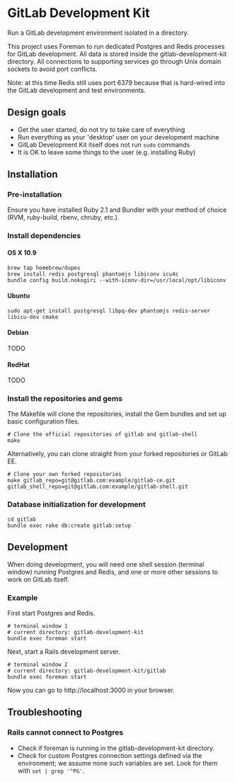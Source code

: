 # GitLab Development Kit

Run a GitLab development environment isolated in a directory.

This project uses Foreman to run dedicated Postgres and Redis processes for
GitLab development. All data is stored inside the gitlab-development-kit
directory. All connections to supporting services go through Unix domain
sockets to avoid port conflicts.

Note: at this time Redis still uses port 6379 because that is hard-wired into
the GitLab development and test environments.

## Design goals

- Get the user started, do not try to take care of everything
- Run everything as your 'desktop' user on your development machine
- GitLab Development Kit itself does not run `sudo` commands
- It is OK to leave some things to the user (e.g. installing Ruby)

## Installation

### Pre-installation

Ensure you have installed Ruby 2.1 and Bundler with your method of choice (RVM, ruby-build, rbenv, chruby, etc.).

### Install dependencies

#### OS X 10.9

```
brew tap homebrew/dupes
brew install redis postgresql phantomjs libiconv icu4c
bundle config build.nokogiri --with-iconv-dir=/usr/local/opt/libiconv
```

#### Ubuntu

```
sudo apt-get install postgresql libpq-dev phantomjs redis-server libicu-dev cmake
```

#### Debian

TODO

#### RedHat

TODO

### Install the repositories and gems

The Makefile will clone the repositories, install the Gem bundles and set up
basic configuration files.

```
# Clone the official repositories of gitlab and gitlab-shell
make
```

Alternatively, you can clone straight from your forked repositories or GitLab EE.

```
# Clone your own forked repositories
make gitlab_repo=git@gitlab.com:example/gitlab-ce.git gitlab_shell_repo=git@gitlab.com:example/gitlab-shell.git
```

### Database initialization for development

```
cd gitlab
bundle exec rake db:create gitlab:setup
```

## Development

When doing development, you will need one shell session (terminal window)
running Postgres and Redis, and one or more other sessions to work on GitLab
itself.

### Example

First start Postgres and Redis.

```
# terminal window 1
# current directory: gitlab-development-kit
bundle exec foreman start
```

Next, start a Rails development server.

```
# terminal window 2
# current directory: gitlab-development-kit/gitlab
bundle exec foreman start
```

Now you can go to http://localhost:3000 in your browser.

## Troubleshooting

### Rails cannot connect to Postgres

- Check if foreman is running in the gitlab-development-kit directory.
- Check for custom Postgres connection settings defined via the environment; we
  assume none such variables are set. Look for them with `set | grep '^PG'`.
